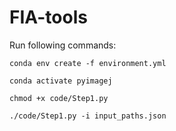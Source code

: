 # FIA-tools

Run following commands:

`conda env create -f environment.yml`

`conda activate pyimagej`

`chmod +x code/Step1.py `

`./code/Step1.py -i input_paths.json`
